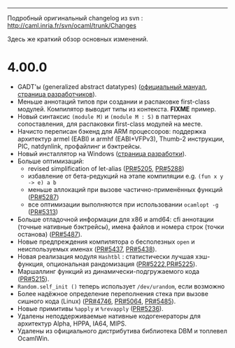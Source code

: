 * * * * *

Подробный оригинальный changelog из svn : http://caml.inria.fr/svn/ocaml/trunk/Changes

Здесь же краткий обзор основных изменений.

# 4.00.0

- GADT'ы (generalized abstract datatypes)
	([официальный	мануал](http://caml.inria.fr/pub/distrib/ocaml-4.00/ocaml-4.00beta-refman.html#htoc113),
	[страница разработчиков](https://sites.google.com/site/ocamlgadt/)).
- Меньше аннотаций типов при создании и распаковке first-class модулей. Компилятор выводит типы
	из контекста. **FIXME** пример.
- Новый синтаксис `(module M)` и `(module M : S)` в паттернах сопоставления, для распаковки
	first-class модулей на месте.
- Начисто переписан бэкенд для ARM процессоров: поддержка архитектур armel (EABI) и armhf
	(EABI+VFPv3), Thumb-2 инструкции, PIC, natdynlink, профайлинг и бэктрейсы.
- Новый инсталлятор на Windows ([страница разработки](http://protz.github.com/ocaml-installer/)).
- Больше оптимизаций:
	- revised simplification of let-alias ([PR#5205](http://caml.inria.fr/mantis/view.php?id=5205),
		[PR#5288](http://caml.inria.fr/mantis/view.php?id=5288))
	- избавление от бета-редукций на этапе компиляции e.g. `(fun x y -> e) a b`
	- меньше аллокаций при вызове частично-применённых функций ([PR#5287](http://caml.inria.fr/mantis/view.php?id=5287))
	- все оптимизации выполняются при использовании `ocamlopt -g` ([PR#5313](http://caml.inria.fr/mantis/view.php?id=5313))
- Больше отладочной информации для x86 и amd64: cfi аннотации (точные нативные бэктрейсы), имена
	файлов и номера строк (точки останова) ([PR#5487](http://caml.inria.fr/mantis/view.php?id=5487)).
- Новые предпреждения компилятора о бесполезных `open` и неиспользуемых именах
	([PR#5437](http://caml.inria.fr/mantis/view.php?id=5437),
	[PR#5438](http://caml.inria.fr/mantis/view.php?id=5438)).
- Новая реализация модуля `Hashtbl` : статистически лучшая хэш-функция, опциональная рандомизация 
	([PR#5222](http://caml.inria.fr/mantis/view.php?id=5222),[PR#5225](http://caml.inria.fr/mantis/view.php?id=5225)).
- Маршаллинг функций из динамически-подгружаемого кода
	([PR#5215](http://caml.inria.fr/mantis/view.php?id=5215)).
- `Random.self_init ()` теперь использует `/dev/urandom`, если возможно
- Более надёжное определение переполнения стека при вызове сишного кода (Linux)
	([PR#4746](http://caml.inria.fr/mantis/view.php?id=4746),
	[PR#5064](http://caml.inria.fr/mantis/view.php?id=5064),
	[PR#5485](http://caml.inria.fr/mantis/view.php?id=5485)).
- Новые примитивы `%apply` и `%revapply` ([PR#5236](http://caml.inria.fr/mantis/view.php?id=5236)).
- Удалены неподдерживаемые нативные кодогенераторы для архитектур Alpha, HPPA, IA64, MIPS.
- Удалены из официального дистрибутива библиотека DBM и топлевел OcamlWin.

